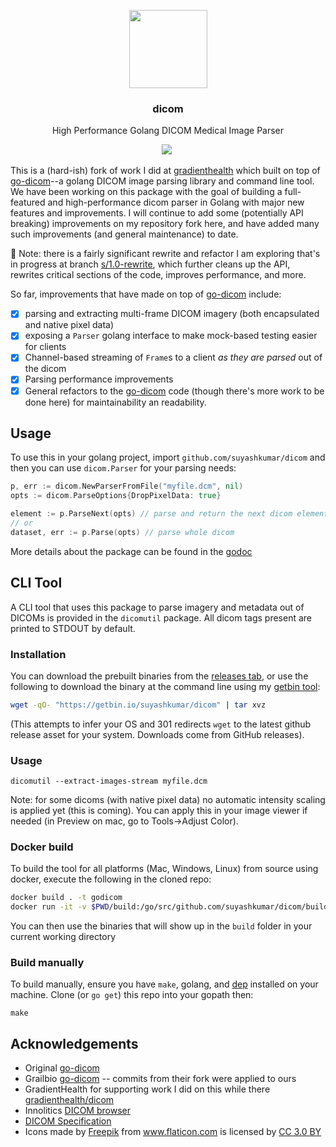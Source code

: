 <p align="center">
  <img src="https://suyashkumar.com/assets/img/magnetic-resonance.png" width="125px"/>
  <h3 align="center">dicom</h3>
  <p align="center">High Performance Golang DICOM Medical Image Parser<p>
  <p align="center"> <a href="https://travis-ci.org/suyashkumar/dicom"><img src="https://travis-ci.org/suyashkumar/dicom.svg?branch=master" /></a> <a href="https://godoc.org/github.com/suyashkumar/dicom"><img src="https://godoc.org/github.com/suyashkumar/dicom?status.svg" alt=""></a> 
  </p>
</p>

This is a (hard-ish) fork of work I did at [gradienthealth](https://github.com/gradienthealth/dicom) which built on top of [go-dicom](https://github.com/gillesdemey/go-dicom)--a golang DICOM image parsing library and command line tool. We have been working on this package with the goal of building a full-featured and high-performance dicom parser in Golang with major new features and improvements. I will continue to add some (potentially API breaking) improvements on my repository fork here, and have added many such improvements (and general maintenance) to date.

:eyes: Note: there is a fairly significant rewrite and refactor I am exploring that's in progress at branch [s/1.0-rewrite](https://github.com/suyashkumar/dicom/tree/s/1.0-rewrite), which further cleans up the API, rewrites critical sections of the code, improves performance, and more. 

So far, improvements that have made on top of [go-dicom](https://github.com/gillesdemey/go-dicom) include: 
- [x] parsing and extracting multi-frame DICOM imagery (both encapsulated and native pixel data)
- [x] exposing a `Parser` golang interface to make mock-based testing easier for clients
- [x] Channel-based streaming of `Frame`s to a client _as they are parsed_ out of the dicom
- [x] Parsing performance improvements 
- [x] General refactors to the [go-dicom](https://github.com/gillesdemey/go-dicom) code (though there's more work to be done here) for maintainability an readability. 

## Usage
To use this in your golang project, import `github.com/suyashkumar/dicom` and then you can use `dicom.Parser` for your parsing needs:
```go 
p, err := dicom.NewParserFromFile("myfile.dcm", nil)
opts := dicom.ParseOptions{DropPixelData: true}

element := p.ParseNext(opts) // parse and return the next dicom element
// or
dataset, err := p.Parse(opts) // parse whole dicom
```
More details about the package can be found in the [godoc](https://godoc.org/github.com/suyashkumar/dicom)

## CLI Tool
A CLI tool that uses this package to parse imagery and metadata out of DICOMs is provided in the `dicomutil` package. All dicom tags present are printed to STDOUT by default. 

### Installation
You can download the prebuilt binaries from the [releases tab](https://github.com/suyashkumar/dicom/releases), or use the following to download the binary at the command line using my [getbin tool](https://github.com/suyashkumar/getbin):

```sh
wget -qO- "https://getbin.io/suyashkumar/dicom" | tar xvz
```
(This attempts to infer your OS and 301 redirects `wget` to the latest github release asset for your system. Downloads come from GitHub releases).
### Usage
```
dicomutil --extract-images-stream myfile.dcm
```
Note: for some dicoms (with native pixel data) no automatic intensity scaling is applied yet (this is coming). You can apply this in your image viewer if needed (in Preview on mac, go to Tools->Adjust Color). 
### Docker build
To build the tool for all platforms (Mac, Windows, Linux) from source using docker, execute the following in the cloned repo:
```bash
docker build . -t godicom
docker run -it -v $PWD/build:/go/src/github.com/suyashkumar/dicom/build godicom make release
```
You can then use the binaries that will show up in the `build` folder in your current working directory
### Build manually
To build manually, ensure you have `make`, golang, and [dep](https://github.com/golang/dep) installed on your machine. Clone (or `go get`) this repo into your gopath then:
```
make
```

## Acknowledgements

* Original [go-dicom](https://github.com/gillesdemey/go-dicom)
* Grailbio [go-dicom](https://github.com/grailbio/go-dicom) -- commits from their fork were applied to ours
* GradientHealth for supporting work I did on this while there [gradienthealth/dicom](https://github.com/gradienthealth/dicom)
* Innolitics [DICOM browser](https://dicom.innolitics.com/ciods)
* [DICOM Specification](http://dicom.nema.org/medical/dicom/current/output/pdf/part05.pdf)
* <div>Icons made by <a href="https://www.freepik.com/?__hstc=57440181.48e262e7f01bcb2b41259e2e5a8103b3.1557697512782.1557697512782.1557697512782.1&__hssc=57440181.4.1557697512783&__hsfp=2768524783" title="Freepik">Freepik</a> from <a href="https://www.flaticon.com/" 			    title="Flaticon">www.flaticon.com</a> is licensed by <a href="http://creativecommons.org/licenses/by/3.0/" 			    title="Creative Commons BY 3.0" target="_blank">CC 3.0 BY</a></div>
